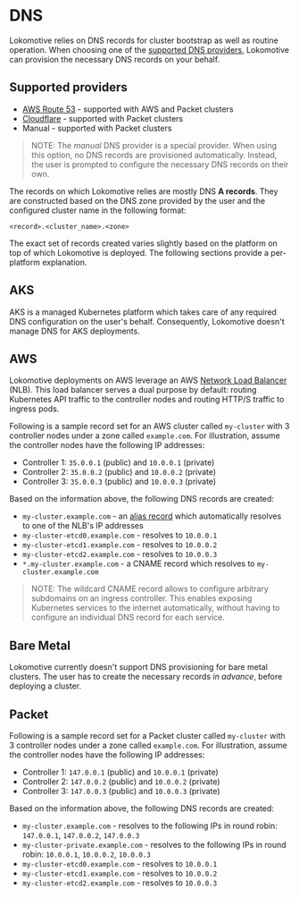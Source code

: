 # DNS

Lokomotive relies on DNS records for cluster bootstrap as well as routine operation. When choosing
one of the [supported DNS providers](#supported-providers), Lokomotive can provision the necessary
DNS records on your behalf.

## Supported providers

- [AWS Route 53](https://aws.amazon.com/route53/) - supported with AWS and Packet clusters
- [Cloudflare](https://www.cloudflare.com/dns/) - supported with Packet clusters
- Manual - supported with Packet clusters

>NOTE: The *manual* DNS provider is a special provider. When using this option, no DNS records are
>provisioned automatically. Instead, the user is prompted to configure the necessary DNS records on
>their own.

The records on which Lokomotive relies are mostly DNS **A records**. They are constructed based on
the DNS zone provided by the user and the configured cluster name in the following format:

    <record>.<cluster_name>.<zone>

The exact set of records created varies slightly based on the platform on top of which Lokomotive
is deployed. The following sections provide a per-platform explanation.

## AKS

AKS is a managed Kubernetes platform which takes care of any required DNS configuration on the
user's behalf. Consequently, Lokomotive doesn't manage DNS for AKS deployments.

## AWS

Lokomotive deployments on AWS leverage an AWS
[Network Load Balancer](https://docs.aws.amazon.com/elasticloadbalancing/latest/network/introduction.html)
(NLB). This load balancer serves a dual purpose by default: routing Kubernetes API traffic to the
controller nodes and routing HTTP/S traffic to ingress pods.

Following is a sample record set for an AWS cluster called `my-cluster` with 3 controller nodes
under a zone called `example.com`. For illustration, assume the controller nodes have the following
IP addresses:

- Controller 1: `35.0.0.1` (public) and `10.0.0.1` (private)
- Controller 2: `35.0.0.2` (public) and `10.0.0.2` (private)
- Controller 3: `35.0.0.3` (public) and `10.0.0.3` (private)

Based on the information above, the following DNS records are created:

- `my-cluster.example.com` - an
  [alias record](https://docs.aws.amazon.com/Route53/latest/DeveloperGuide/resource-record-sets-choosing-alias-non-alias.html)
  which automatically resolves to one of the NLB's IP addresses
- `my-cluster-etcd0.example.com` - resolves to `10.0.0.1`
- `my-cluster-etcd1.example.com` - resolves to `10.0.0.2`
- `my-cluster-etcd2.example.com` - resolves to `10.0.0.3`
- `*.my-cluster.example.com` - a CNAME record which resolves to `my-cluster.example.com`

>NOTE: The wildcard CNAME record allows to configure arbitrary subdomains on an ingress controller.
>This enables exposing Kubernetes services to the internet automatically, without having to
>configure an individual DNS record for each service.

## Bare Metal

Lokomotive currently doesn't support DNS provisioning for bare metal clusters. The user has to
create the necessary records *in advance*, before deploying a cluster.

## Packet

Following is a sample record set for a Packet cluster called `my-cluster` with 3 controller nodes
under a zone called `example.com`. For illustration, assume the controller nodes have the following
IP addresses:

- Controller 1: `147.0.0.1` (public) and `10.0.0.1` (private)
- Controller 2: `147.0.0.2` (public) and `10.0.0.2` (private)
- Controller 3: `147.0.0.3` (public) and `10.0.0.3` (private)

Based on the information above, the following DNS records are created:

- `my-cluster.example.com` - resolves to the following IPs in round robin: `147.0.0.1`, `147.0.0.2`, `147.0.0.3`
- `my-cluster-private.example.com` - resolves to the following IPs in round robin: `10.0.0.1`, `10.0.0.2`, `10.0.0.3`
- `my-cluster-etcd0.example.com` - resolves to `10.0.0.1`
- `my-cluster-etcd1.example.com` - resolves to `10.0.0.2`
- `my-cluster-etcd2.example.com` - resolves to `10.0.0.3`
